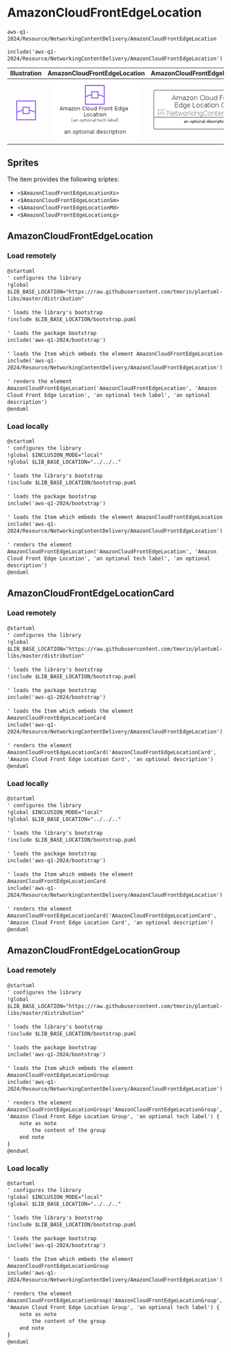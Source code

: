 # AmazonCloudFrontEdgeLocation


```text
aws-q1-2024/Resource/NetworkingContentDelivery/AmazonCloudFrontEdgeLocation
```

```text
include('aws-q1-2024/Resource/NetworkingContentDelivery/AmazonCloudFrontEdgeLocation')
```



| Illustration | AmazonCloudFrontEdgeLocation | AmazonCloudFrontEdgeLocationCard | AmazonCloudFrontEdgeLocationGroup |
| :---: | :---: | :---: | :---: |
| ![illustration for Illustration](../../../aws-q1-2024/Resource/NetworkingContentDelivery/AmazonCloudFrontEdgeLocation.png) | ![illustration for AmazonCloudFrontEdgeLocation](../../../aws-q1-2024/Resource/NetworkingContentDelivery/AmazonCloudFrontEdgeLocation.Local.png) | ![illustration for AmazonCloudFrontEdgeLocationCard](../../../aws-q1-2024/Resource/NetworkingContentDelivery/AmazonCloudFrontEdgeLocationCard.Local.png) | ![illustration for AmazonCloudFrontEdgeLocationGroup](../../../aws-q1-2024/Resource/NetworkingContentDelivery/AmazonCloudFrontEdgeLocationGroup.Local.png) |



## Sprites
The item provides the following sriptes:

- `<$AmazonCloudFrontEdgeLocationXs>`
- `<$AmazonCloudFrontEdgeLocationSm>`
- `<$AmazonCloudFrontEdgeLocationMd>`
- `<$AmazonCloudFrontEdgeLocationLg>`





## AmazonCloudFrontEdgeLocation

### Load remotely
```plantuml
@startuml
' configures the library
!global $LIB_BASE_LOCATION="https://raw.githubusercontent.com/tmorin/plantuml-libs/master/distribution"

' loads the library's bootstrap
!include $LIB_BASE_LOCATION/bootstrap.puml

' loads the package bootstrap
include('aws-q1-2024/bootstrap')

' loads the Item which embeds the element AmazonCloudFrontEdgeLocation
include('aws-q1-2024/Resource/NetworkingContentDelivery/AmazonCloudFrontEdgeLocation')

' renders the element
AmazonCloudFrontEdgeLocation('AmazonCloudFrontEdgeLocation', 'Amazon Cloud Front Edge Location', 'an optional tech label', 'an optional description')
@enduml
```

### Load locally
```plantuml
@startuml
' configures the library
!global $INCLUSION_MODE="local"
!global $LIB_BASE_LOCATION="../../.."

' loads the library's bootstrap
!include $LIB_BASE_LOCATION/bootstrap.puml

' loads the package bootstrap
include('aws-q1-2024/bootstrap')

' loads the Item which embeds the element AmazonCloudFrontEdgeLocation
include('aws-q1-2024/Resource/NetworkingContentDelivery/AmazonCloudFrontEdgeLocation')

' renders the element
AmazonCloudFrontEdgeLocation('AmazonCloudFrontEdgeLocation', 'Amazon Cloud Front Edge Location', 'an optional tech label', 'an optional description')
@enduml
```

## AmazonCloudFrontEdgeLocationCard

### Load remotely
```plantuml
@startuml
' configures the library
!global $LIB_BASE_LOCATION="https://raw.githubusercontent.com/tmorin/plantuml-libs/master/distribution"

' loads the library's bootstrap
!include $LIB_BASE_LOCATION/bootstrap.puml

' loads the package bootstrap
include('aws-q1-2024/bootstrap')

' loads the Item which embeds the element AmazonCloudFrontEdgeLocationCard
include('aws-q1-2024/Resource/NetworkingContentDelivery/AmazonCloudFrontEdgeLocation')

' renders the element
AmazonCloudFrontEdgeLocationCard('AmazonCloudFrontEdgeLocationCard', 'Amazon Cloud Front Edge Location Card', 'an optional description')
@enduml
```

### Load locally
```plantuml
@startuml
' configures the library
!global $INCLUSION_MODE="local"
!global $LIB_BASE_LOCATION="../../.."

' loads the library's bootstrap
!include $LIB_BASE_LOCATION/bootstrap.puml

' loads the package bootstrap
include('aws-q1-2024/bootstrap')

' loads the Item which embeds the element AmazonCloudFrontEdgeLocationCard
include('aws-q1-2024/Resource/NetworkingContentDelivery/AmazonCloudFrontEdgeLocation')

' renders the element
AmazonCloudFrontEdgeLocationCard('AmazonCloudFrontEdgeLocationCard', 'Amazon Cloud Front Edge Location Card', 'an optional description')
@enduml
```

## AmazonCloudFrontEdgeLocationGroup

### Load remotely
```plantuml
@startuml
' configures the library
!global $LIB_BASE_LOCATION="https://raw.githubusercontent.com/tmorin/plantuml-libs/master/distribution"

' loads the library's bootstrap
!include $LIB_BASE_LOCATION/bootstrap.puml

' loads the package bootstrap
include('aws-q1-2024/bootstrap')

' loads the Item which embeds the element AmazonCloudFrontEdgeLocationGroup
include('aws-q1-2024/Resource/NetworkingContentDelivery/AmazonCloudFrontEdgeLocation')

' renders the element
AmazonCloudFrontEdgeLocationGroup('AmazonCloudFrontEdgeLocationGroup', 'Amazon Cloud Front Edge Location Group', 'an optional tech label') {
    note as note
        the content of the group
    end note
}
@enduml
```

### Load locally
```plantuml
@startuml
' configures the library
!global $INCLUSION_MODE="local"
!global $LIB_BASE_LOCATION="../../.."

' loads the library's bootstrap
!include $LIB_BASE_LOCATION/bootstrap.puml

' loads the package bootstrap
include('aws-q1-2024/bootstrap')

' loads the Item which embeds the element AmazonCloudFrontEdgeLocationGroup
include('aws-q1-2024/Resource/NetworkingContentDelivery/AmazonCloudFrontEdgeLocation')

' renders the element
AmazonCloudFrontEdgeLocationGroup('AmazonCloudFrontEdgeLocationGroup', 'Amazon Cloud Front Edge Location Group', 'an optional tech label') {
    note as note
        the content of the group
    end note
}
@enduml
```

